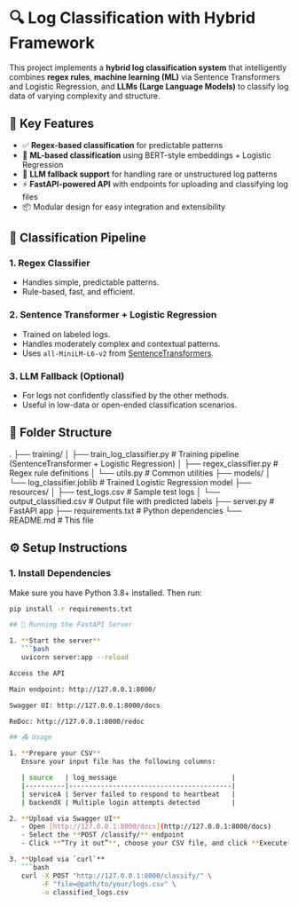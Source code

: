 # 🔍 Log Classification with Hybrid Framework

This project implements a **hybrid log classification system** that intelligently combines **regex rules**, **machine learning (ML)** via Sentence Transformers and Logistic Regression, and **LLMs (Large Language Models)** to classify log data of varying complexity and structure.


## 🚀 Key Features

- ✅ **Regex-based classification** for predictable patterns  
- 🤖 **ML-based classification** using BERT-style embeddings + Logistic Regression  
- 🧠 **LLM fallback support** for handling rare or unstructured log patterns  
- ⚡ **FastAPI-powered API** with endpoints for uploading and classifying log files  
- 📦 Modular design for easy integration and extensibility  


## 🧠 Classification Pipeline

### 1. **Regex Classifier**
- Handles simple, predictable patterns.
- Rule-based, fast, and efficient.

### 2. **Sentence Transformer + Logistic Regression**
- Trained on labeled logs.
- Handles moderately complex and contextual patterns.
- Uses `all-MiniLM-L6-v2` from [SentenceTransformers](https://www.sbert.net/).

### 3. **LLM Fallback (Optional)**
- For logs not confidently classified by the other methods.
- Useful in low-data or open-ended classification scenarios.


## 📁 Folder Structure

.
├── training/
│ ├── train_log_classifier.py # Training pipeline (SentenceTransformer + Logistic Regression)
│ ├── regex_classifier.py # Regex rule definitions
│ └── utils.py # Common utilities
├── models/
│ └── log_classifier.joblib # Trained Logistic Regression model
├── resources/
│ ├── test_logs.csv # Sample test logs
│ └── output_classified.csv # Output file with predicted labels
├── server.py # FastAPI app
├── requirements.txt # Python dependencies
└── README.md # This file


## ⚙️ Setup Instructions

### 1. Install Dependencies

Make sure you have Python 3.8+ installed. Then run:

```bash
pip install -r requirements.txt

## 🚀 Running the FastAPI Server

1. **Start the server**  
   ```bash
   uvicorn server:app --reload

Access the API

Main endpoint: http://127.0.0.1:8000/

Swagger UI: http://127.0.0.1:8000/docs

ReDoc: http://127.0.0.1:8000/redoc

## 📤 Usage

1. **Prepare your CSV**  
   Ensure your input file has the following columns:  

   | source   | log_message                             |
   |----------|-----------------------------------------|
   | serviceA | Server failed to respond to heartbeat   |
   | backendX | Multiple login attempts detected        |

2. **Upload via Swagger UI**  
   - Open [http://127.0.0.1:8000/docs](http://127.0.0.1:8000/docs)  
   - Select the **POST /classify/** endpoint  
   - Click **“Try it out”**, choose your CSV file, and click **Execute**

3. **Upload via `curl`**  
   ```bash
   curl -X POST "http://127.0.0.1:8000/classify/" \
        -F "file=@path/to/your/logs.csv" \
        -o classified_logs.csv


